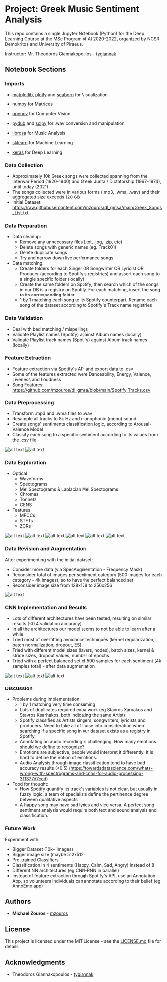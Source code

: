 # Project: Greek Music Sentiment Analysis

This repo contains a single Jupyter Notebook (Python) for the Deep Learning Course at the MSc Program of AI 2020-2022, organized by NCSR Demokritos and University of Piraeus.

Instructor: Mr. Theodoros Giannakopoulos - [tygiannak](https://github.com/tyiannak)

## Notebook Sections

### Imports

* [matplotlib](https://github.com/matplotlib/matplotlib), [plotly](https://github.com/plotly) and [seaborn](https://github.com/mwaskom/seaborn) for Visualization

* [numpy](https://github.com/numpy/numpy) for Matrices

* [opencv](https://github.com/opencv/opencv) for Computer Vision

* [pydub](https://github.com/jiaaro/pydub) and [scipy](https://github.com/scipy/scipy) for .wav conversion and manipulation

* [librosa](https://github.com/librosa/librosa) for Music Analysis

* [sklearn](https://github.com/scikit-learn/scikit-learn) for Machine Learning

* [keras](https://github.com/keras-team/keras) for Deep Learning

### Data Collection

* Approximately 10k Greek songs were collected spanning from the Interwar Period (1920-1940) and Greek Junta / Dictatorship (1967-1974), until today (2021)
* The songs collected were in various forms (.mp3, .wma, .wav) and their aggregated size exceeds 120 GB
* Initial Dataset: https://raw.githubusercontent.com/mzouros/dl_gmsa/main/Greek_Songs_List.txt

### Data Preparation

* Data cleanup:
  * Remove any unnecessary files (.txt, .jpg, .zip, etc)
  * Delete songs with generic names (eg. Track01)
  * Delete duplicate songs
  * Try and narrow down live performance songs
* Data matching:
  * Create folders for each Singer OR Songwriter OR Lyricist OR Producer (according to Spotify's registries) and assort each song to a single specific folder (locally)
  * Create the same folders on Spotify, then search which of the songs in our DB is a registry on Spotify. For each matching, insert the song to its corresponding folder
  * 1 by 1 matching each song to its Spotify counterpart. Rename each song of the dataset according to Spotify's Track name registries 

### Data Validation

*  Deal with bad matching / mispellings
*  Validate Playlist names (Spotify) against Album names (locally)
*  Validate Playlist track names (Spotify) against Album track names (locally)

### Feature Extraction

* Feature extraction via Spotify's API and export data to .csv
* Some of the features extracted were Danceability, Energy, Valence, Liveness and Loudness
* Song Features: https://github.com/mzouros/dl_gmsa/blob/main/Spotify_Tracks.csv 

### Data Preprocessing

* Transform .mp3 and .wma files to .wav
* Resample all tracks to 8k Hz and monophonic (mono) sound
* Create songs' sentiments classification logic, according to Arousal-Valence Model
* Classify each song to a specific sentiment according to its values from the .csv file

![alt text](https://i.imgur.com/hJtuElb.png)
![alt text](https://i.imgur.com/R77woaW.png)

### Data Exploration

* Optical
  * Waveforms
  * Spectograms
  * Mel Spectograms & Laplacian Mel Spectograms
  * Chromas
  * Tonnetz
  * CENS
* Features
  * MFCCs
  * STFTs
  * ZCRs

![alt text](https://i.imgur.com/FUpXhn5.png)
![alt text](https://i.imgur.com/c73Cfzi.png)
![alt text](https://i.imgur.com/3JEIVQH.png)
![alt text](https://i.imgur.com/vCNPqwQ.png)
![alt text](https://i.imgur.com/o3ImYN7.png)
![alt text](https://i.imgur.com/ZW0sZm4.png)

### Data Revision and Augmentation

After experimenting with the initial dataset:

* Consider more data (via SpecAugmentation - Frequency Mask)
* Reconsider total of images per sentiment category (500 images for each category - 4k images), so to have the perfect balanced set
* Reconsider image size from 128x128 to 256x256

![alt text](https://i.imgur.com/8K2gsmm.png)

### CNN Implementation and Results

* Lots of different architectures have been tested, resulting on similar results (<0.4 validation accuracy)
* In all the architectures our model seems to not be able to learn after a while
* Tried most of overfitting avoidance techniques (kernel regularization, batch normalization, dropout, ES)
* Tried with different model sizes (layers, nodes), batch sizes, kernel & stride sizes, dropout values, number of epochs
* Tried with a perfect balanced set of 500 samples for each sentiment (4k samples total) - after data augmentation

![alt text](https://i.imgur.com/vu9LkE8.png)
![alt text](https://i.imgur.com/vZicloM.png)
![alt text](https://i.imgur.com/BaNFwhL.png)

### Discussion

* Problems during implementation:
  * 1 by 1 matching very time consuming
  * Lots of duplicates required extra work (eg Stavros Xarxakos and Stavros Ksarhakos, both indicating the same Artist)
  * Spotify classifies as Artists singers, songwriters, lyricists and producers. Need to take all of those into consideration when searching if a specific song in our dataset exists as a registry in Spotify
  * Annotating an audio recording is challenging. How many emotions should we define to recognize?
  * Emotions are subjective, people would interpret it differently. It is hard to define the notion of emotions.
  * Audio Analysis through image classification tend to have bad accuracy results (<0.5) (https://towardsdatascience.com/whats-wrong-with-spectrograms-and-cnns-for-audio-processing-311377d7ccd)
* Food for thought:
  * How Spotify quantify its track's variables is not clear, but usually in fuzzy logic, a team of specialists define the pertinence degree between qualitative aspects
  * A happy song may have sad lyrics and vice versa. A perfect song sentiment analysis would require both text and sound analysis and classification.  

### Future Work

Experiment with:
* Bigger Dataset (10k+ images)
* Bigger image size (maybe 512x512)
* Pre-trained Classifiers
* Classification in 4 sentiments (Happy, Calm, Sad, Angry) instead of 8
* Different NN architectures (eg CNN-RNN in parallel)
* Instead of feature extraction through Spotify's API, use an Annotation App, so volunteers individuals can annotate according to their belief (eg AnnoEmo app)

## Authors

* **Michael Zouros** - [mzouros](https://github.com/mzouros)

## License

This project is licensed under the MIT License - see the [LICENSE.md](LICENSE.md) file for details

## Acknowledgments

* Theodoros Giannakopoulos - [tygiannak](https://github.com/tyiannak)

